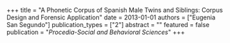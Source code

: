 +++
title = "A Phonetic Corpus of Spanish Male Twins and Siblings: Corpus Design and Forensic Application"
date = 2013-01-01
authors = ["Eugenia San Segundo"]
publication_types = ["2"]
abstract = ""
featured = false
publication = "*Procedia-Social and Behavioral Sciences*"
+++

